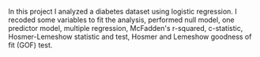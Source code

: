 In this project I analyzed a diabetes dataset using logistic regression.  I  recoded some variables to fit the analysis, performed null model, one predictor model, multiple regression, McFadden's r-squared, c-statistic, Hosmer-Lemeshow statistic and test, Hosmer and Lemeshow  goodness of fit (GOF) test.
